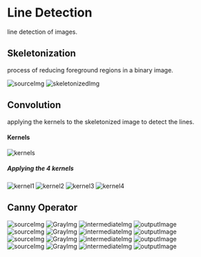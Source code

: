 # Line Detection
line detection of images.

## Skeletonization
process of reducing foreground regions in a binary image.

![sourceImg](https://github.com/heshanera/lineDetection/blob/master/imgs/test1.png) 
![skeletonizedImg](https://github.com/heshanera/lineDetection/blob/master/imgs/skdtest1.png)

## Convolution
applying the kernels to the skeletonized image to detect the lines.

#### Kernels
![kernels](https://github.com/heshanera/lineDetection/blob/master/imgs/kernels.png)

##### Applying the 4 kernels
![kernel1](https://github.com/heshanera/lineDetection/blob/master/imgs/result1.png) 
![kernel2](https://github.com/heshanera/lineDetection/blob/master/imgs/result2.png) 
![kernel3](https://github.com/heshanera/lineDetection/blob/master/imgs/result3.png) 
![kernel4](https://github.com/heshanera/lineDetection/blob/master/imgs/result4.png) 

## Canny Operator
![sourceImg](https://github.com/heshanera/lineDetection/blob/master/imgs/test2.GIF)
![GrayImg](https://github.com/heshanera/lineDetection/blob/master/imgs/cannyGrayOut1.png)
![intermediateImg](https://github.com/heshanera/lineDetection/blob/master/imgs/cannyIntOut1.png)
![outputImage](https://github.com/heshanera/lineDetection/blob/master/imgs/cannyOut1.png)
<br>
![sourceImg](https://github.com/heshanera/lineDetection/blob/master/imgs/test3.GIF)
![GrayImg](https://github.com/heshanera/lineDetection/blob/master/imgs/cannyGrayOut2.png)
![intermediateImg](https://github.com/heshanera/lineDetection/blob/master/imgs/cannyIntOut2.png)
![outputImage](https://github.com/heshanera/lineDetection/blob/master/imgs/cannyOut2.png)
<br>
![sourceImg](https://github.com/heshanera/lineDetection/blob/master/imgs/test4.GIF)
![GrayImg](https://github.com/heshanera/lineDetection/blob/master/imgs/cannyGrayOut3.png)
![intermediateImg](https://github.com/heshanera/lineDetection/blob/master/imgs/cannyIntOut3.png)
![outputImage](https://github.com/heshanera/lineDetection/blob/master/imgs/cannyOut3.png)
<br>
![sourceImg](https://github.com/heshanera/lineDetection/blob/master/imgs/test5.GIF)
![GrayImg](https://github.com/heshanera/lineDetection/blob/master/imgs/cannyGrayOut4.png)
![intermediateImg](https://github.com/heshanera/lineDetection/blob/master/imgs/cannyIntOut4.png)
![outputImage](https://github.com/heshanera/lineDetection/blob/master/imgs/cannyOut4.png)
<br>
